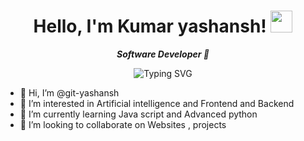 <h1 align="center">
  Hello, I'm Kumar yashansh! <img src="https://media.giphy.com/media/hvRJCLFzcasrR4ia7z/giphy.gif" width="35">
</h1>

<p align="center">
  <b><i> Software Developer 🚀</i></b>
</p>

<p align="center">
  <img src="https://readme-typing-svg.demolab.com?font=Fira+Code&pause=1000&color=00FFFF&center=true&vCenter=true&width=435&lines=Welcome+to+my+GitHub+Profile!;I+love+building+cool+stuff!" alt="Typing SVG" />
</p>



- 👋 Hi, I’m @git-yashansh
- 👀 I’m interested in Artificial intelligence and Frontend and Backend
- 🌱 I’m currently learning Java script and Advanced python
- 💞️ I’m looking to collaborate on Websites , projects 


